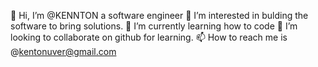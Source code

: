 👋 Hi, I’m @KENNTON a software engineer
👀 I’m interested in bulding the software to bring solutions.
🌱 I’m currently learning how to code
💞️ I’m looking to collaborate on github for learning.
📫 How to reach me is @kentonuver@gmail.com
